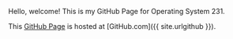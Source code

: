 Hello, welcome!
This is my GitHub Page for Operating System 231.


This [GitHub Page](https://pages.github.com/) is hosted at [GitHub.com]({{ site.urlgithub }}).
